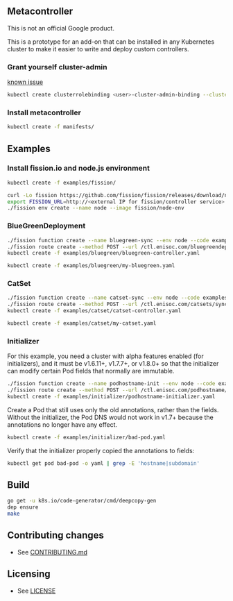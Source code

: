 ## Metacontroller

This is not an official Google product.

This is a prototype for an add-on that can be installed in any Kubernetes cluster to make it easier
to write and deploy custom controllers.

### Grant yourself cluster-admin

[known issue](https://cloud.google.com/container-engine/docs/role-based-access-control#defining_permissions_in_a_role)

```sh
kubectl create clusterrolebinding <user>-cluster-admin-binding --clusterrole=cluster-admin --user=<user>@<domain>
```

### Install metacontroller

```sh
kubectl create -f manifests/
```

## Examples

### Install fission.io and node.js environment

```sh
kubectl create -f examples/fission/
```

```sh
curl -Lo fission https://github.com/fission/fission/releases/download/nightly20170705/fission-cli-linux && chmod +x fission
export FISSION_URL=http://<external IP for fission/controller service>
./fission env create --name node --image fission/node-env
```

### BlueGreenDeployment

```sh
./fission function create --name bluegreen-sync --env node --code examples/bluegreen/bluegreen-sync.js
./fission route create --method POST --url /ctl.enisoc.com/bluegreendeployments/sync --function bluegreen-sync
kubectl create -f examples/bluegreen/bluegreen-controller.yaml
```

```sh
kubectl create -f examples/bluegreen/my-bluegreen.yaml
```

### CatSet

```sh
./fission function create --name catset-sync --env node --code examples/catset/catset-sync.js
./fission route create --method POST --url /ctl.enisoc.com/catsets/sync --function catset-sync
kubectl create -f examples/catset/catset-controller.yaml
```

```sh
kubectl create -f examples/catset/my-catset.yaml
```

### Initializer

For this example, you need a cluster with alpha features enabled (for initializers),
and it must be v1.6.11+, v1.7.7+, or v1.8.0+ so that the initializer can modify
certain Pod fields that normally are immutable.

```sh
./fission function create --name podhostname-init --env node --code examples/initializer/podhostname-init.js
./fission route create --method POST --url /ctl.enisoc.com/podhostname/init --function podhostname-init
kubectl create -f examples/initializer/podhostname-initializer.yaml
```

Create a Pod that still uses only the old annotations, rather than the fields.
Without the initializer, the Pod DNS would not work in v1.7+ because the annotations
no longer have any effect.

```sh
kubectl create -f examples/initializer/bad-pod.yaml
```

Verify that the initializer properly copied the annotations to fields:

```sh
kubectl get pod bad-pod -o yaml | grep -E 'hostname|subdomain'
```

## Build

```sh
go get -u k8s.io/code-generator/cmd/deepcopy-gen
dep ensure
make
```

## Contributing changes

* See [CONTRIBUTING.md](CONTRIBUTING.md)

## Licensing

* See [LICENSE](LICENSE)
